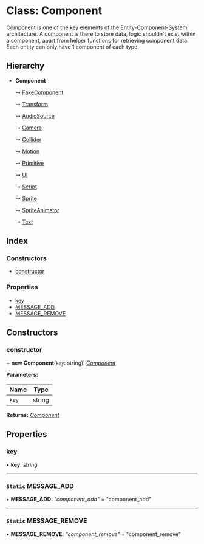 
# Class: Component

Component is one of the key elements of the Entity-Component-System architecture.
A component is there to store data, logic shouldn't exist within
a component, apart from helper functions for retrieving
component data.
Each entity can only have 1 component of each type.

## Hierarchy

* **Component**

  ↳ [FakeComponent](fakecomponent.md)

  ↳ [Transform](transform.md)

  ↳ [AudioSource](audiosource.md)

  ↳ [Camera](camera.md)

  ↳ [Collider](collider.md)

  ↳ [Motion](motion.md)

  ↳ [Primitive](primitive.md)

  ↳ [UI](ui.md)

  ↳ [Script](script.md)

  ↳ [Sprite](sprite.md)

  ↳ [SpriteAnimator](spriteanimator.md)

  ↳ [Text](text.md)

## Index

### Constructors

* [constructor](component.md#constructor)

### Properties

* [key](component.md#key)
* [MESSAGE_ADD](component.md#static-message_add)
* [MESSAGE_REMOVE](component.md#static-message_remove)

## Constructors

###  constructor

\+ **new Component**(`key`: string): *[Component](component.md)*

**Parameters:**

Name | Type |
------ | ------ |
`key` | string |

**Returns:** *[Component](component.md)*

## Properties

###  key

• **key**: *string*

___

### `Static` MESSAGE_ADD

▪ **MESSAGE_ADD**: *"component_add"* = "component_add"

___

### `Static` MESSAGE_REMOVE

▪ **MESSAGE_REMOVE**: *"component_remove"* = "component_remove"
